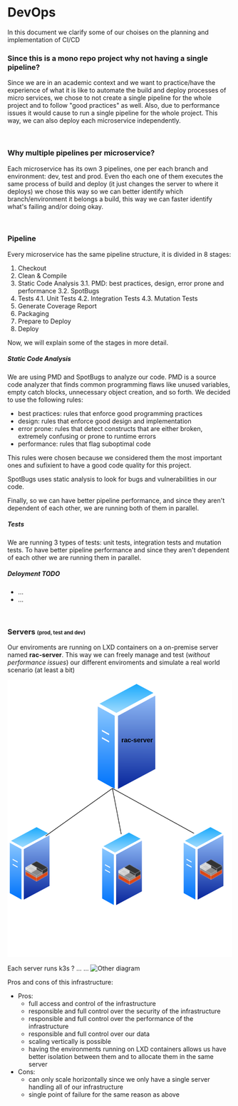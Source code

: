 # DevOps
In this document we clarify some of our choises on the planning and implementation of CI/CD

### Since this is a mono repo project why not having a single pipeline?
Since we are in an academic context and we want to practice/have the experience of what it is like to automate the build and deploy processes of micro services, we chose to not create a single pipeline for the whole project and to follow "good practices" as well. Also, due to performance issues it would cause to run a single pipeline for the whole project. This way, we can also deploy each microservice independently.

<br>

### Why multiple pipelines per microservice?
Each microservice has its own 3 pipelines, one per each branch and environment: dev, test and prod. Even tho each one of them executes the same process of build and deploy (it just changes the server to where it deploys) we chose this way so we can better identify which branch/environment it belongs a build, this way we can faster identify what's failing and/or doing okay.

<br>

### Pipeline 
Every microservice has the same pipeline structure, it is divided in 8 stages:
1. Checkout
2. Clean & Compile
3. Static Code Analysis
    3.1. PMD: best practices, design, error prone and performance
    3.2. SpotBugs
4. Tests
    4.1. Unit Tests
    4.2. Integration Tests
    4.3. Mutation Tests
5. Generate Coverage Report
6. Packaging
7. Prepare to Deploy
8. Deploy

Now, we will explain some of the stages in more detail.

##### Static Code Analysis
We are using PMD and SpotBugs to analyze our code. PMD is a source code analyzer that finds common programming flaws like unused variables, empty catch blocks, unnecessary object creation, and so forth. We decided to use the following rules: 
- best practices: rules that enforce good programming practices
- design: rules that enforce good design and implementation
- error prone: rules that detect constructs that are either broken, extremely confusing or prone to runtime errors
- performance: rules that flag suboptimal code

This rules were chosen because we considered them the most important ones and sufixient to have a good code quality for this project.

SpotBugs uses static analysis to look for bugs and vulnerabilities in our code.

Finally, so we can have better pipeline performance, and since they aren't dependent of each other, we are running both of them in parallel.

##### Tests
We are running 3 types of tests: unit tests, integration tests and mutation tests. To have better pipeline performance and since they aren't dependent of each other we are running them in parallel.

##### Deloyment TODO
- ...
- ...

<br>

### Servers <small><small>(prod, test and dev)</small></small>
Our enviroments are running on LXD containers on a on-premise server named **rac-server**. This way we can freely manage and test (*without performance issues*) our different enviroments and simulate a real world scenario (at least a bit)

![Deployment Servers](./assets/deploymentServers.svg)

Each server runs k3s ? ...
...
![Other diagram](./assets/otherdiagram.svg)

Pros and cons of this infrastructure:
- Pros:
    - full access and control of the infrastructure
    - responsible and full control over the security of the infrastructure
    - responsible and full control over the performance of the infrastructure
    - responsible and full control over our data
    - scaling vertically is possible
    - having the environments running on LXD containers allows us have better isolation between them and to allocate them in the same server
- Cons:
    - can only scale horizontally since we only have a single server handling all of our infrastructure
    - single point of failure for the same reason as above